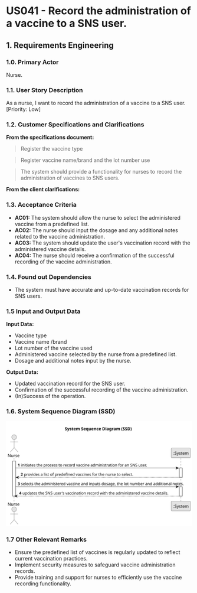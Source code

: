 # US041 - Record the administration of a vaccine to a SNS user.

## 1. Requirements Engineering

### 1.0. Primary Actor

Nurse.

### 1.1. User Story Description

As a nurse, I want to record the administration of a vaccine to a SNS user. [Priority: Low]

### 1.2. Customer Specifications and Clarifications

**From the specifications document:**

> Register the vaccine type

> Register vaccine name/brand and the lot number use

> The system should provide a functionality for nurses to record the administration of vaccines to SNS users.

**From the client clarifications:**

>

### 1.3. Acceptance Criteria

* **AC01:** The system should allow the nurse to select the administered vaccine from a predefined list.
* **AC02:** The nurse should input the dosage and any additional notes related to the vaccine administration.
* **AC03:** The system should update the user's vaccination record with the administered vaccine details.
* **AC04:** The nurse should receive a confirmation of the successful recording of the vaccine administration.


### 1.4. Found out Dependencies

* The system must have accurate and up-to-date vaccination records for SNS users.

### 1.5 Input and Output Data

**Input Data:**

* Vaccine type
* Vaccine name /brand
* Lot number of the vaccine used
* Administered vaccine selected by the nurse from a predefined list.
* Dosage and additional notes input by the nurse.

**Output Data:**

* Updated vaccination record for the SNS user.
* Confirmation of the successful recording of the vaccine administration.
* (In)Success of the operation.

### 1.6. System Sequence Diagram (SSD)

![US041-SSD.svg](puml%2Fsvg%2FUS041-SSD.svg)

### 1.7 Other Relevant Remarks

* Ensure the predefined list of vaccines is regularly updated to reflect current vaccination practices.
* Implement security measures to safeguard vaccine administration records.
* Provide training and support for nurses to efficiently use the vaccine recording functionality.

